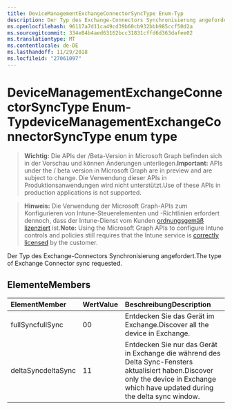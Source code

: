 ```yaml
---
title: DeviceManagementExchangeConnectorSyncType Enum-Typ
description: Der Typ des Exchange-Connectors Synchronisierung angefordert.
ms.openlocfilehash: 96117a7d11ca49cd39b60cb932bbb985ccf50d2a
ms.sourcegitcommit: 334e84b4aed63162bcc31831cffd6d363dafee02
ms.translationtype: MT
ms.contentlocale: de-DE
ms.lasthandoff: 11/29/2018
ms.locfileid: "27061097"
---
```

# <a name="devicemanagementexchangeconnectorsynctype-enum-type"></a><span data-ttu-id="289f1-103">DeviceManagementExchangeConnectorSyncType Enum-Typ</span><span class="sxs-lookup"><span data-stu-id="289f1-103">deviceManagementExchangeConnectorSyncType enum type</span></span>

> <span data-ttu-id="289f1-104">**Wichtig:** Die APIs der /Beta-Version in Microsoft Graph befinden sich in der Vorschau und können Änderungen unterliegen.</span><span class="sxs-lookup"><span data-stu-id="289f1-104">**Important:** APIs under the / beta version in Microsoft Graph are in preview and are subject to change.</span></span> <span data-ttu-id="289f1-105">Die Verwendung dieser APIs in Produktionsanwendungen wird nicht unterstützt.</span><span class="sxs-lookup"><span data-stu-id="289f1-105">Use of these APIs in production applications is not supported.</span></span>

> <span data-ttu-id="289f1-106">**Hinweis:** Die Verwendung der Microsoft Graph-APIs zum Konfigurieren von Intune-Steuerelementen und -Richtlinien erfordert dennoch, dass der Intune-Dienst vom Kunden [ordnungsgemäß lizenziert](https://go.microsoft.com/fwlink/?linkid=839381) ist.</span><span class="sxs-lookup"><span data-stu-id="289f1-106">**Note:** Using the Microsoft Graph APIs to configure Intune controls and policies still requires that the Intune service is [correctly licensed](https://go.microsoft.com/fwlink/?linkid=839381) by the customer.</span></span>

<span data-ttu-id="289f1-107">Der Typ des Exchange-Connectors Synchronisierung angefordert.</span><span class="sxs-lookup"><span data-stu-id="289f1-107">The type of Exchange Connector sync requested.</span></span>
## <a name="members"></a><span data-ttu-id="289f1-108">Elemente</span><span class="sxs-lookup"><span data-stu-id="289f1-108">Members</span></span>
|<span data-ttu-id="289f1-109">Element</span><span class="sxs-lookup"><span data-stu-id="289f1-109">Member</span></span>|<span data-ttu-id="289f1-110">Wert</span><span class="sxs-lookup"><span data-stu-id="289f1-110">Value</span></span>|<span data-ttu-id="289f1-111">Beschreibung</span><span class="sxs-lookup"><span data-stu-id="289f1-111">Description</span></span>|
|:---|:---|:---|
|<span data-ttu-id="289f1-112">fullSync</span><span class="sxs-lookup"><span data-stu-id="289f1-112">fullSync</span></span>|<span data-ttu-id="289f1-113">0</span><span class="sxs-lookup"><span data-stu-id="289f1-113">0</span></span>|<span data-ttu-id="289f1-114">Entdecken Sie das Gerät im Exchange.</span><span class="sxs-lookup"><span data-stu-id="289f1-114">Discover all the device in Exchange.</span></span>|
|<span data-ttu-id="289f1-115">deltaSync</span><span class="sxs-lookup"><span data-stu-id="289f1-115">deltaSync</span></span>|<span data-ttu-id="289f1-116">1</span><span class="sxs-lookup"><span data-stu-id="289f1-116">1</span></span>|<span data-ttu-id="289f1-117">Entdecken Sie nur das Gerät in Exchange die während des Delta Sync-Fensters aktualisiert haben.</span><span class="sxs-lookup"><span data-stu-id="289f1-117">Discover only the device in Exchange which have updated during the delta sync window.</span></span>|





